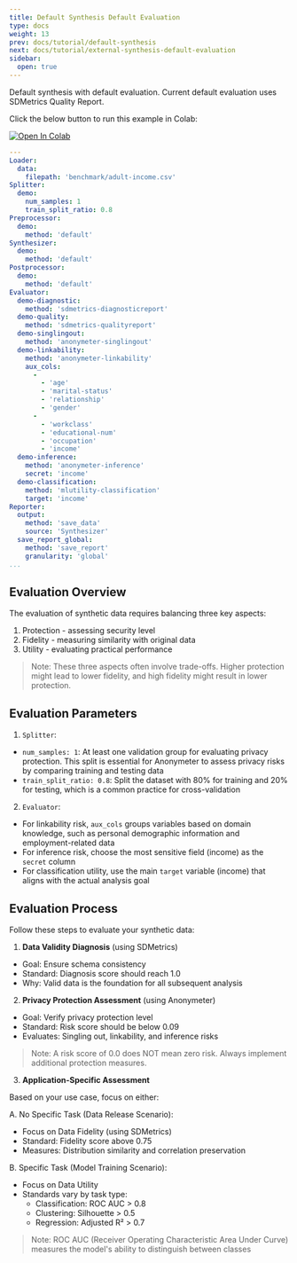 ```yaml
---
title: Default Synthesis Default Evaluation
type: docs
weight: 13
prev: docs/tutorial/default-synthesis
next: docs/tutorial/external-synthesis-default-evaluation
sidebar:
  open: true
---
```



Default synthesis with default evaluation.
Current default evaluation uses SDMetrics Quality Report.

Click the below button to run this example in Colab:

[![Open In Colab](https://colab.research.google.com/assets/colab-badge.svg)](https://colab.research.google.com/github/nics-tw/petsard/blob/main/demo/default-synthesis-default-evaluation.ipynb)

```yaml
---
Loader:
  data:
    filepath: 'benchmark/adult-income.csv'
Splitter:
  demo:
    num_samples: 1
    train_split_ratio: 0.8
Preprocessor:
  demo:
    method: 'default'
Synthesizer:
  demo:
    method: 'default'
Postprocessor:
  demo:
    method: 'default'
Evaluator:
  demo-diagnostic:
    method: 'sdmetrics-diagnosticreport'
  demo-quality:
    method: 'sdmetrics-qualityreport'
  demo-singlingout:
    method: 'anonymeter-singlingout'
  demo-linkability:
    method: 'anonymeter-linkability'
    aux_cols:
      -
        - 'age'
        - 'marital-status'
        - 'relationship'
        - 'gender'
      -
        - 'workclass'
        - 'educational-num'
        - 'occupation'
        - 'income'
  demo-inference:
    method: 'anonymeter-inference'
    secret: 'income'
  demo-classification:
    method: 'mlutility-classification'
    target: 'income'
Reporter:
  output:
    method: 'save_data'
    source: 'Synthesizer'
  save_report_global:
    method: 'save_report'
    granularity: 'global'
...
```

## Evaluation Overview

The evaluation of synthetic data requires balancing three key aspects:
1. Protection - assessing security level
2. Fidelity - measuring similarity with original data
3. Utility - evaluating practical performance

> Note: These three aspects often involve trade-offs. Higher protection might lead to lower fidelity, and high fidelity might result in lower protection.

## Evaluation Parameters

1. `Splitter`:
  - `num_samples: 1`: At least one validation group for evaluating privacy protection. This split is essential for Anonymeter to assess privacy risks by comparing training and testing data
  - `train_split_ratio: 0.8`: Split the dataset with 80% for training and 20% for testing, which is a common practice for cross-validation

2. `Evaluator`:
  - For linkability risk, `aux_cols` groups variables based on domain knowledge, such as personal demographic information and employment-related data
  - For inference risk, choose the most sensitive field (income) as the `secret` column
  - For classification utility, use the main `target` variable (income) that aligns with the actual analysis goal

## Evaluation Process

Follow these steps to evaluate your synthetic data:

1. **Data Validity Diagnosis** (using SDMetrics)
  - Goal: Ensure schema consistency
  - Standard: Diagnosis score should reach 1.0
  - Why: Valid data is the foundation for all subsequent analysis

2. **Privacy Protection Assessment** (using Anonymeter)
  - Goal: Verify privacy protection level
  - Standard: Risk score should be below 0.09
  - Evaluates: Singling out, linkability, and inference risks
  > Note: A risk score of 0.0 does NOT mean zero risk. Always implement additional protection measures.

3. **Application-Specific Assessment**

  Based on your use case, focus on either:

  A. No Specific Task (Data Release Scenario):
  - Focus on Data Fidelity (using SDMetrics)
  - Standard: Fidelity score above 0.75
  - Measures: Distribution similarity and correlation preservation

  B. Specific Task (Model Training Scenario):
  - Focus on Data Utility
  - Standards vary by task type:
    * Classification: ROC AUC > 0.8
    * Clustering: Silhouette > 0.5
    * Regression: Adjusted R² > 0.7
  > Note: ROC AUC (Receiver Operating Characteristic Area Under Curve) measures the model's ability to distinguish between classes
